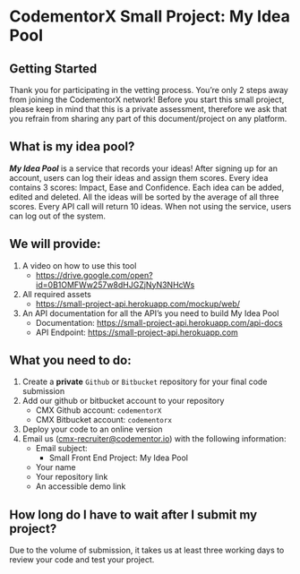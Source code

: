 # CodementorX Small Project: My Idea Pool

## Getting Started
Thank you for participating in the vetting process. You’re only 2 steps away from joining the CodementorX network! Before you start this small project, please keep in mind that this is a private assessment, therefore we ask that you refrain from sharing any part of this document/project on any platform. 

## What is my idea pool?
***My Idea Pool*** is a service that records your ideas! After signing up for an account, users can log their ideas and assign them scores. Every idea contains 3 scores: Impact, Ease and Confidence. Each idea can be added, edited and deleted. All the ideas will be sorted by the average of all three scores. Every API call will return 10 ideas. When not using the service, users can log out of the system.

## We will provide:
1. A video on how to use this tool
   - https://drive.google.com/open?id=0B1OMFWw257w8dHJGZjNyN3NHcWs
2. All required assets
   - https://small-project-api.herokuapp.com/mockup/web/
3. An API documentation for all the API’s you need to build My Idea Pool
   - Documentation: https://small-project-api.herokuapp.com/api-docs
   - API Endpoint: https://small-project-api.herokuapp.com

## What you need to do:
1. Create a **private** `Github` or `Bitbucket` repository for your final code submission
2. Add our github or bitbucket account to your repository
   - CMX Github account: `codementorX`
   - CMX Bitbucket account: `codementorx`
3. Deploy your code to an online version
4. Email us (cmx-recruiter@codementor.io) with the following information:
   - Email subject:
     - Small Front End Project: My Idea Pool
   - Your name
   - Your repository link
   - An accessible demo link

## How long do I have to wait after I submit my project?
Due to the volume of submission, it takes us at least three working days to review your code and test your project.
